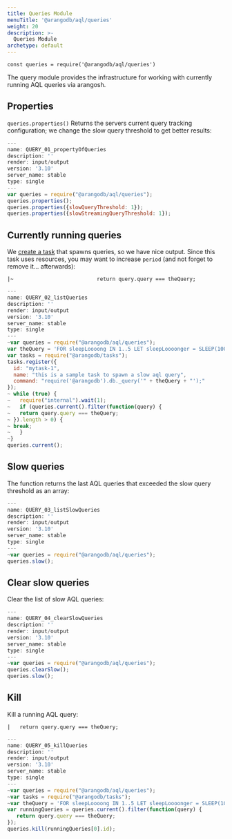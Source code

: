 ```yaml
---
title: Queries Module
menuTitle: '@arangodb/aql/queries'
weight: 20
description: >-
  Queries Module
archetype: default
---
```

`const queries = require('@arangodb/aql/queries')`

The query module provides the infrastructure for working with currently running AQL queries via arangosh.

## Properties

`queries.properties()` Returns the servers current query tracking configuration; we change the slow query threshold to get better results:

```js
---
name: QUERY_01_propertyOfQueries
description: ''
render: input/output
version: '3.10'
server_name: stable
type: single
---
var queries = require("@arangodb/aql/queries");
queries.properties();
queries.properties({slowQueryThreshold: 1});
queries.properties({slowStreamingQueryThreshold: 1});
```

## Currently running queries

We [create a task](tasks.md) that spawns queries, so we have nice output. Since this task
uses resources, you may want to increase `period` (and not forget to remove it... afterwards):

    |~                           return query.query === theQuery;
```js
---
name: QUERY_02_listQueries
description: ''
render: input/output
version: '3.10'
server_name: stable
type: single
---
~var queries = require("@arangodb/aql/queries");
var theQuery = 'FOR sleepLoooong IN 1..5 LET sleepLoooonger = SLEEP(1000) RETURN sleepLoooong';
var tasks = require("@arangodb/tasks");
tasks.register({
  id: "mytask-1",
  name: "this is a sample task to spawn a slow aql query",
  command: "require('@arangodb').db._query('" + theQuery + "');"
});
~ while (true) {
~   require("internal").wait(1);
~   if (queries.current().filter(function(query) {
~   return query.query === theQuery;
~ }).length > 0) {
~ break;
~   }
~}
queries.current();
```

## Slow queries

The function returns the last AQL queries that exceeded the slow query threshold as an array:

```js
---
name: QUERY_03_listSlowQueries
description: ''
render: input/output
version: '3.10'
server_name: stable
type: single
---
~var queries = require("@arangodb/aql/queries");
queries.slow();
```

## Clear slow queries

Clear the list of slow AQL queries:

```js
---
name: QUERY_04_clearSlowQueries
description: ''
render: input/output
version: '3.10'
server_name: stable
type: single
---
~var queries = require("@arangodb/aql/queries");
queries.clearSlow();
queries.slow();
```

## Kill

Kill a running AQL query:

    |   return query.query === theQuery;
```js
---
name: QUERY_05_killQueries
description: ''
render: input/output
version: '3.10'
server_name: stable
type: single
---
~var queries = require("@arangodb/aql/queries");
~var tasks = require("@arangodb/tasks");
~var theQuery = 'FOR sleepLoooong IN 1..5 LET sleepLoooonger = SLEEP(1000) RETURN sleepLoooong';
var runningQueries = queries.current().filter(function(query) {
   return query.query === theQuery;
});
queries.kill(runningQueries[0].id);
```
